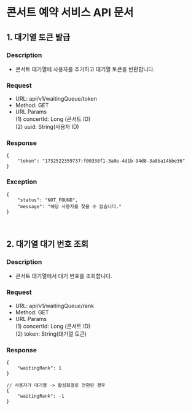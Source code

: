 
# 콘서트 예약 서비스 API 문서 


## 1. 대기열 토큰 발급

### Description
- 콘서트 대기열에 사용자를 추가하고 대기열 토큰을 반환합니다.

### Request
- URL: api/v1/waitingQueue/token
- Method: GET
- URL Params<br>
(1) concertId: Long (콘서트 ID) <br>
(2) uuid: String(사용자 ID) <br> 

### Response
```
{
    "token": "1732522359737:f00338f1-3a0e-4d1b-94d8-3a8ba14bbe36"
}

```

### Exception 
```
{
    "status": "NOT_FOUND",
    "message": "해당 사용자를 찾을 수 없습니다."
}
```


<br> 


## 2. 대기열 대기 번호 조회 

### Description
- 콘서트 대기열에서 대기 번호를 조회합니다.

### Request
- URL: api/v1/waitingQueue/rank
- Method: GET
- URL Params<br>
(1) concertId: Long (콘서트 ID) <br>
(2) token: String(대기열 토큰) <br> 

### Response
```
{
    "waitingRank": 1
}

// 사용자가 대기열 -> 활성화열로 전환된 경우 
{
    "waitingRank": -1
}

```

